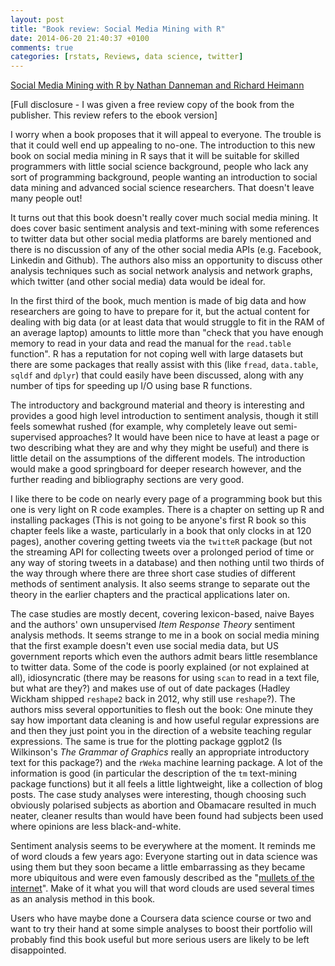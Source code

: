 ```yaml
---
layout: post
title: "Book review: Social Media Mining with R"
date: 2014-06-20 21:40:37 +0100
comments: true
categories: [rstats, Reviews, data science, twitter]
---
```


[Social Media Mining with R by Nathan Danneman and Richard Heimann](http://www.packtpub.com/social-media-mining-with-r/book)

[Full disclosure - I was given a free review copy of the book from the publisher. This review refers to the ebook version]

I worry when a book proposes that it will appeal to everyone.  The trouble is that it could well end up appealing to no-one. The introduction to this new book on social media mining in R says that it will be suitable for skilled programmers with little social science background, people who lack any sort of programming background, people wanting an introduction to social data mining and advanced social science researchers. That doesn't leave many people out!

It turns out that this book doesn't really cover much social media mining.  It does cover basic sentiment analysis and text-mining with some references to twitter data but other social media platforms are barely mentioned and there is no discussion of any of the other social media APIs (e.g. Facebook, Linkedin and Github).  The authors also miss an opportunity to discuss other analysis techniques such as social network analysis and network graphs, which twitter (and other social media) data would be ideal for.

In the first third of the book, much mention is made of big data and how researchers are going to have to prepare for it, but the actual content for dealing with big data (or at least data that would struggle to fit in the RAM of an average laptop) amounts to little more than "check that you have enough memory to read in your data and read the manual for the `read.table` function". R has a reputation for not coping well with large datasets but there are some packages that really assist with this (like `fread`, `data.table`, `sqldf` and `dplyr`) that could easily have been discussed, along with any number of tips for speeding up I/O using base R functions.

The introductory and background material and theory is interesting and provides a good high level introduction to sentiment analysis, though it still feels somewhat rushed (for example, why completely leave out semi-supervised approaches?  It would have been nice to have at least a page or two describing what they are and why they might be useful) and there is little detail on the assumptions of the different models. The introduction would make a good springboard for deeper research however, and the further reading and bibliography sections are very good.

I like there to be code on nearly every page of a programming book but this one is very light on R code examples. There is a chapter on setting up R and installing packages (This is not going to be anyone's first R book so this chapter feels like a waste, particularly in a book that only clocks in at 120 pages), another covering getting tweets via the `twitteR` package (but not the streaming API for collecting tweets over a prolonged period of time or any way of storing tweets in a database) and then nothing until two thirds of the way through where there are three short case studies of different methods of sentiment analysis.  It also seems strange to separate out the theory in the earlier chapters and the practical applications later on. 

The case studies are mostly decent, covering lexicon-based, naive Bayes and the authors' own unsupervised _Item Response Theory_ sentiment analysis methods.  It seems strange to me in a book on social media mining that the first example doesn't even use social media data, but US government reports which even the authors admit bears little resemblance to twitter data. Some of the code is poorly explained (or not explained at all), idiosyncratic (there may be reasons for using `scan` to read in a text file, but what are they?) and makes use of out of date packages (Hadley Wickham shipped `reshape2` back in 2012, why still use `reshape`?).  The authors miss several opportunities to flesh out the book: One minute they say how important data cleaning is and how useful regular expressions are and then they just point you in the direction of a website teaching regular expressions.  The same is true for the plotting package ggplot2 (Is Wilkinson's _The Grammar of Graphics_ really an appropriate introductory text for this package?) and the `rWeka` machine learning package.  A lot of the information is good (in particular the description of the `tm` text-mining package functions) but it all feels a little lightweight, like a collection of blog posts.  The case study analyses were interesting, though choosing such obviously polarised subjects as abortion and Obamacare resulted in much neater, cleaner results than would have been found had subjects been used where opinions are less black-and-white.

Sentiment analysis seems to be everywhere at the moment.  It reminds me of word clouds a few years ago:  Everyone starting out in data science was using them but they soon became a little embarrassing as they became more ubiquitous and were even famously described as the "[mullets of the internet](http://www.zeldman.com/daily/0405d.shtml)". Make of it what you will that word clouds are used several times as an analysis method in this book. 

Users who have maybe done a Coursera data science course or two and want to try their hand at some simple analyses to boost their portfolio will probably find this book useful but more serious users are likely to be left disappointed.  

